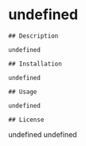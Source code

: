 # undefined

    ## Description

    undefined

    ## Installation

    undefined

    ## Usage

    undefined

    ## License
  undefined
  undefined

    